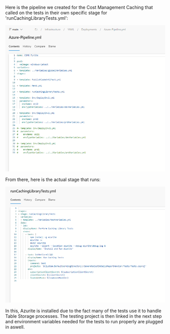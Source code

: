 Here is the pipeline we created for the Cost Management Caching that called on the tests in their own specific stage for 'runCachingLibraryTests.yml':

![Tests in Pipeline](./images/testsinpipeline.png)

From there, here is the actual stage that runs:

![Actual Test Stage](./images/actualteststage.png)

In this, Azurite is installed due to the fact many of the tests use it to handle Table Storage processes. The testing project is then linked in the next step and environment variables needed for the tests to run properly are plugged in aswell.